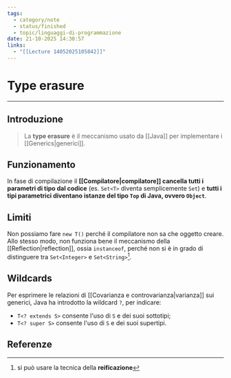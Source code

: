 ```yaml
---
tags:
  - category/note
  - status/finished
  - topic/linguaggi-di-programmazione
date: 21-10-2025 14:30:57
links:
  - "[[Lecture 14052025105842]]"
---
```

# Type erasure
---
## Introduzione
> La **type erasure** è il meccanismo usato da [[Java]] per implementare i [[Generics|generici]].

## Funzionamento
In fase di compilazione il **[[Compilatore|compilatore]] cancella tutti i parametri di tipo dal codice** (es. `Set<T>` diventa semplicemente `Set`) e **tutti i tipi parametrici diventano istanze del tipo `Top` di Java, ovvero `Object`**.

## Limiti
Non possiamo fare `new T()` perché il compilatore non sa che oggetto creare. Allo stesso modo, non funziona bene il meccanismo della [[Reflection|reflection]], ossia `instanceof`, perché non si è in grado di distinguere tra `Set<Integer>` e `Set<String>`[^1].

## Wildcards
Per esprimere le relazioni di [[Covarianza e controvarianza|varianza]] sui generici, Java ha introdotto la wildcard `?`, per indicare:
- `T<? extends S>` consente l'uso di `S` e dei suoi sottotipi;
- `T<? super S>` consente l'uso di `S` e dei suoi supertipi.

## Referenze

[^1]: si può usare la tecnica della **reificazione**
